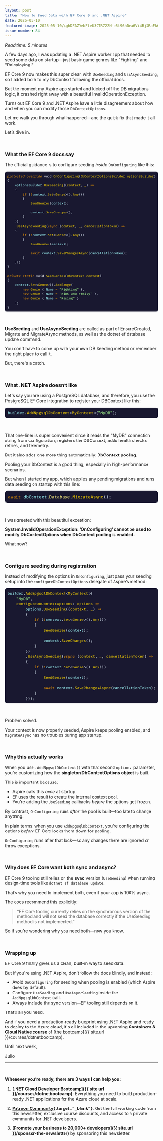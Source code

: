 ```yaml
---
layout: post
title: "How to Seed Data with EF Core 9 and .NET Aspire"
date: 2025-05-10
featured-image: 2025-05-10/4ghDFAZYvbFtvU3CTR72ZN-e5t96hDea6Vi4RjXRaFk6z.jpeg
issue-number: 84
---
```


*Read time: 5 minutes*
​

A few days ago, I was updating a .NET Aspire worker app that needed to seed some data on startup—just basic game genres like "Fighting" and "Roleplaying."

EF Core 9 now makes this super clean with `UseSeeding` and `UseAsyncSeeding`, so I added both to my DbContext following the official docs.

But the moment my Aspire app started and kicked off the DB migrations logic, it crashed right away with a beautiful InvalidOperationException.

Turns out EF Core 9 and .NET Aspire have a little disagreement about how and when you can modify those `DbContextOptions`.

Let me walk you through what happened—and the quick fix that made it all work.

Let’s dive in.

​

### **What the EF Core 9 docs say**
The official guidance is to configure seeding *inside* `OnConfiguring` like this:


![](/assets/images/2025-05-10/4ghDFAZYvbFtvU3CTR72ZN-e5t96hDea6Vi4RjXRaFk6z.jpeg)

​

**UseSeeding** and **UseAsyncSeeding** are called as part of EnsureCreated, Migrate and MigrateAsync methods, as well as the dotnet ef database update command. 

You don't have to come up with your own DB Seeding method or remember the right place to call it. 

But, there's a catch.

​

### **What .NET Aspire doesn’t like**
Let's say you are using a PostgreSQL database, and therefore, you use the PostgreSQL EF Core integration to register your DBContext like this:


![](/assets/images/2025-05-10/4ghDFAZYvbFtvU3CTR72ZN-4buz3qGYwAKNz3zcoF6SWY.jpeg)

​

That one-liner is super convenient since it reads the "MyDB" connection string from configuration, registers the DBContext, adds health checks, retries, and telemetry.

But it also adds one more thing automatically: **DbContext pooling**.

Pooling your DbContext is a good thing, especially in high-performance scenarios.

But when I started my app, which applies any pending migrations and runs data seeding on startup with this line:


![](/assets/images/2025-05-10/4ghDFAZYvbFtvU3CTR72ZN-94VHe14rUDJCzmRoV1sTgt.jpeg)

​

I was greeted with this beautiful exception:

**System.InvalidOperationException: 'OnConfiguring' cannot be used to modify DbContextOptions when DbContext pooling is enabled.**

What now?

​

### **Configure seeding during registration**
Instead of modifying the options in `OnConfiguring`, just pass your seeding setup into the `configureDbContextOptions` delegate of Aspire’s method:


![](/assets/images/2025-05-10/4ghDFAZYvbFtvU3CTR72ZN-dZQXKuVYsTeoSbxWPXtnXX.jpeg)

​

Problem solved.

Your context is now properly seeded, Aspire keeps pooling enabled, and `MigrateAsync` has no troubles during app startup.

​

### **Why this actually works**
When you use `.AddNpgsqlDbContext()` with that second `options `parameter, you’re customizing how the **singleton DbContextOptions object** is built.

This is important because:

*   <span>Aspire calls this *once* at startup.</span>
*   <span>EF uses the result to create the internal context pool.</span>
*   <span>You’re adding the `UseSeeding` callbacks *before* the options get frozen.</span>

By contrast, `OnConfiguring` runs *after* the pool is built—too late to change anything.

In plain terms: when you use `AddNpgsqlDbContext`, you're configuring the options *before* EF Core locks them down for pooling.

`OnConfiguring` runs after that lock—so any changes there are ignored or throw exceptions.

​

### **Why does EF Core want both sync and async?**
EF Core 9 tooling still relies on the **sync** version (`UseSeeding`) when running design-time tools like `dotnet ef database update`.

That’s why you need to implement both, even if your app is 100% async.

The docs recommend this explicitly:

> “EF Core tooling currently relies on the synchronous version of the method and will not seed the database correctly if the UseSeeding method is not implemented.”


So if you’re wondering why you need both—now you know.

​

### **Wrapping up**
EF Core 9 finally gives us a clean, built-in way to seed data.

But if you're using .NET Aspire, don’t follow the docs blindly, and instead:

*   <span>Avoid `OnConfiguring` for seeding when pooling is enabled (which Aspire does by default).</span>
*   <span>Configure `UseSeeding` and `UseAsyncSeeding` inside the `AddNpgsqlDbContext` call.</span>
*   <span>Always include the sync version—EF tooling still depends on it.</span>

That’s all you need. 

And if you need a production-ready blueprint using .NET Aspire and ready to deploy to the Azure cloud, it's all included in the upcoming **Containers & Cloud Native course** of [the bootcamp]({{ site.url }}/courses/dotnetbootcamp).

Until next week,

Julio

---

<br/>

**Whenever you’re ready, there are 3 ways I can help you:**

1. **[.NET Cloud Developer Bootcamp]({{ site.url }}/courses/dotnetbootcamp)**: Everything you need to build production-ready .NET applications for the Azure cloud at scale.

2. **​[Patreon Community](https://www.patreon.com/juliocasal){:target="_blank"}**: Get the full working code from this newsletter, exclusive course discounts, and access to a private community for .NET developers.

3. **[Promote your business to 20,000+ developers]({{ site.url }}/sponsor-the-newsletter)** by sponsoring this newsletter.